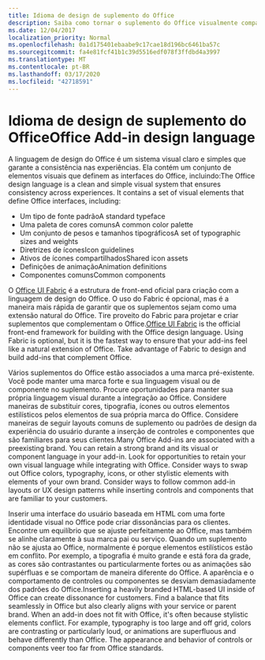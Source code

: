 ```yaml
---
title: Idioma de design de suplemento do Office
description: Saiba como tornar o suplemento do Office visualmente compatível com o Office.
ms.date: 12/04/2017
localization_priority: Normal
ms.openlocfilehash: 0a1d175401ebaabe9c17cae18d196bc6461ba57c
ms.sourcegitcommit: fa4e81fcf41b1c39d5516edf078f3ffdbd4a3997
ms.translationtype: MT
ms.contentlocale: pt-BR
ms.lasthandoff: 03/17/2020
ms.locfileid: "42718591"
---
```

# <a name="office-add-in-design-language"></a><span data-ttu-id="0eee7-103">Idioma de design de suplemento do Office</span><span class="sxs-lookup"><span data-stu-id="0eee7-103">Office Add-in design language</span></span>

<span data-ttu-id="0eee7-p101">A linguagem de design do Office é um sistema visual claro e simples que garante a consistência nas experiências. Ela contém um conjunto de elementos visuais que definem as interfaces do Office, incluindo:</span><span class="sxs-lookup"><span data-stu-id="0eee7-p101">The Office design language is a clean and simple visual system that ensures consistency across experiences. It contains a set of visual elements that define Office interfaces, including:</span></span>

- <span data-ttu-id="0eee7-106">Um tipo de fonte padrão</span><span class="sxs-lookup"><span data-stu-id="0eee7-106">A standard typeface</span></span>
- <span data-ttu-id="0eee7-107">Uma paleta de cores comuns</span><span class="sxs-lookup"><span data-stu-id="0eee7-107">A common color palette</span></span>
- <span data-ttu-id="0eee7-108">Um conjunto de pesos e tamanhos tipográficos</span><span class="sxs-lookup"><span data-stu-id="0eee7-108">A set of typographic sizes and weights</span></span>
- <span data-ttu-id="0eee7-109">Diretrizes de ícones</span><span class="sxs-lookup"><span data-stu-id="0eee7-109">Icon guidelines</span></span>
- <span data-ttu-id="0eee7-110">Ativos de ícones compartilhados</span><span class="sxs-lookup"><span data-stu-id="0eee7-110">Shared icon assets</span></span>
- <span data-ttu-id="0eee7-111">Definições de animação</span><span class="sxs-lookup"><span data-stu-id="0eee7-111">Animation definitions</span></span>
- <span data-ttu-id="0eee7-112">Componentes comuns</span><span class="sxs-lookup"><span data-stu-id="0eee7-112">Common components</span></span>

<span data-ttu-id="0eee7-p102">O [Office UI Fabric](https://developer.microsoft.com/fabric) é a estrutura de front-end oficial para criação com a linguagem de design do Office. O uso do Fabric é opcional, mas é a maneira mais rápida de garantir que os suplementos sejam como uma extensão natural do Office. Tire proveito do Fabric para projetar e criar suplementos que complementam o Office.</span><span class="sxs-lookup"><span data-stu-id="0eee7-p102">[Office UI Fabric](https://developer.microsoft.com/fabric) is the official front-end framework for building with the Office design language. Using Fabric is optional, but it is the fastest way to ensure that your add-ins feel like a natural extension of Office. Take advantage of Fabric to design and build add-ins that complement Office.</span></span>

<span data-ttu-id="0eee7-p103">Vários suplementos do Office estão associados a uma marca pré-existente. Você pode manter uma marca forte e sua linguagem visual ou de componente no suplemento. Procure oportunidades para manter sua própria linguagem visual durante a integração ao Office. Considere maneiras de substituir cores, tipografia, ícones ou outros elementos estilísticos pelos elementos de sua própria marca do Office. Considere maneiras de seguir layouts comuns de suplemento ou padrões de design da experiência do usuário durante a inserção de controles e componentes que são familiares para seus clientes.</span><span class="sxs-lookup"><span data-stu-id="0eee7-p103">Many Office Add-ins are associated with a preexisting brand. You can retain a strong brand and its visual or component language in your add-in. Look for opportunities to retain your own visual language while integrating with Office. Consider ways to swap out Office colors, typography, icons, or other stylistic elements with elements of your own brand. Consider ways to follow common add-in layouts or UX design patterns while inserting controls and components that are familiar to your customers.</span></span>

<span data-ttu-id="0eee7-p104">Inserir uma interface do usuário baseada em HTML com uma forte identidade visual no Office pode criar dissonâncias para os clientes. Encontre um equilíbrio que se ajuste perfeitamente ao Office, mas também se alinhe claramente à sua marca pai ou serviço. Quando um suplemento não se ajusta ao Office, normalmente é porque elementos estilísticos estão em conflito. Por exemplo, a tipografia é muito grande e está fora da grade, as cores são contrastantes ou particularmente fortes ou as animações são supérfluas e se comportam de maneira diferente do Office. A aparência e o comportamento de controles ou componentes se desviam demasiadamente dos padrões do Office.</span><span class="sxs-lookup"><span data-stu-id="0eee7-p104">Inserting a heavily branded HTML-based UI inside of Office can create dissonance for customers. Find a balance that fits seamlessly in Office but also clearly aligns with your service or parent brand. When an add-in does not fit with Office, it's often because stylistic elements conflict. For example, typography is too large and off grid, colors are contrasting or particularly loud, or animations are superfluous and behave differently than Office. The appearance and behavior of controls or components veer too far from Office standards.</span></span>
